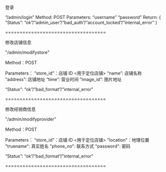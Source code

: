 登录

“/admin/login”
Method: POST
Parameters:
	“username”
	“password”
Return:
	{
        “Status”: “ok”/“admin_user”/“bad_auth”/“account_locked”/“internal_error”
	}


===================================

修改店铺信息

"/admin/modifystore"

Method：POST

Parameters：
    “store_id”：店铺 ID <用于定位店铺>
	“name”: 店铺名称
	“address”: 店铺地址
	“time”: 营业时间
	“image_id”: 图片地址

 “Status”: “ok”/“bad_format”/"internal_error"

===================================


修改经销商信息

"/admin/modifyprovider"

Method：POST

Parameters：
    “store_id”：店铺 ID <用于定位店铺>
    "location"：地理位置
    "truename": 真实姓名
    "phone_no": 联系方式
    "password": 密码

 “Status”: “ok”/“bad_format”/"internal_error"

===================================